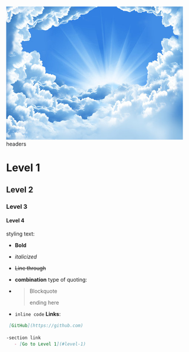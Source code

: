![Image of clouds](/images/clouds.png)
headers
# Level 1
## Level 2
### Level 3
#### Level 4
styling text:
- **Bold**
- *italicized*
- ~~Line through~~
- **combination**
type of quoting:
- > Blockquote 
  >
  > ending here

- `inline code`
 **Links**:
 ```markdown
  [GitHub](https://github.com) 

-section link
    - [Go to Level 1](#level-1)
